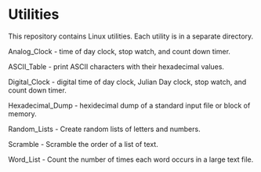 # Utilities

This repository contains Linux utilities.  Each utility is in a separate
   directory.

Analog_Clock - time of day clock, stop watch, and count down timer.

ASCII_Table - print ASCII characters with their hexadecimal values.

Digital_Clock - digital time of day clock, Julian Day clock, stop watch,
   and count down timer.

Hexadecimal_Dump - hexidecimal dump of a standard input file or block
   of memory.
   
Random_Lists - Create random lists of letters and numbers.

Scramble - Scramble the order of a list of text.

Word_List - Count the number of times each word occurs in a large text file.

